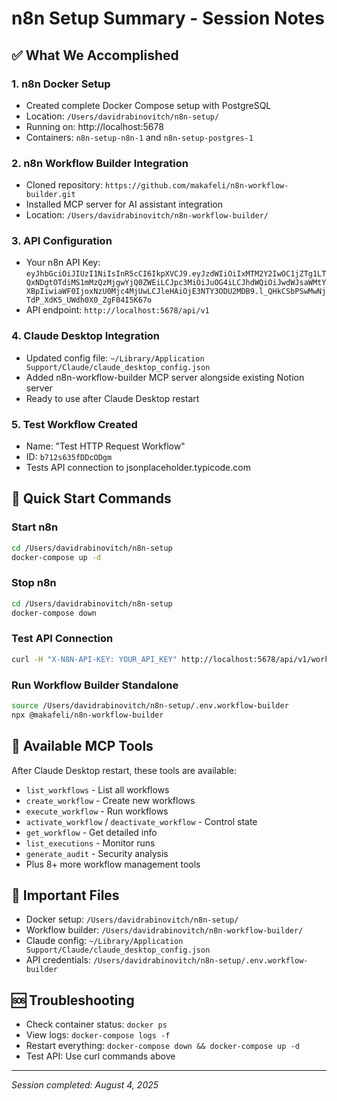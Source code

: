 # n8n Setup Summary - Session Notes

## ✅ What We Accomplished

### 1. n8n Docker Setup
- Created complete Docker Compose setup with PostgreSQL
- Location: `/Users/davidrabinovitch/n8n-setup/`
- Running on: http://localhost:5678
- Containers: `n8n-setup-n8n-1` and `n8n-setup-postgres-1`

### 2. n8n Workflow Builder Integration
- Cloned repository: `https://github.com/makafeli/n8n-workflow-builder.git`
- Installed MCP server for AI assistant integration
- Location: `/Users/davidrabinovitch/n8n-workflow-builder/`

### 3. API Configuration
- Your n8n API Key: `eyJhbGciOiJIUzI1NiIsInR5cCI6IkpXVCJ9.eyJzdWIiOiIxMTM2Y2IwOC1jZTg1LTQxNDgtOTdiMS1mMzQzMjgwYjQ0ZWEiLCJpc3MiOiJuOG4iLCJhdWQiOiJwdWJsaWMtYXBpIiwiaWF0IjoxNzU0Mjc4MjUwLCJleHAiOjE3NTY3ODU2MDB9.l_QHkCSbPSwMwNjTdP_XdK5_UWdh0X0_ZgF04I5K67o`
- API endpoint: `http://localhost:5678/api/v1`

### 4. Claude Desktop Integration
- Updated config file: `~/Library/Application Support/Claude/claude_desktop_config.json`
- Added n8n-workflow-builder MCP server alongside existing Notion server
- Ready to use after Claude Desktop restart

### 5. Test Workflow Created
- Name: "Test HTTP Request Workflow"
- ID: `b712s635fDDcODgm`
- Tests API connection to jsonplaceholder.typicode.com

## 🚀 Quick Start Commands

### Start n8n
```bash
cd /Users/davidrabinovitch/n8n-setup
docker-compose up -d
```

### Stop n8n
```bash
cd /Users/davidrabinovitch/n8n-setup  
docker-compose down
```

### Test API Connection
```bash
curl -H "X-N8N-API-KEY: YOUR_API_KEY" http://localhost:5678/api/v1/workflows
```

### Run Workflow Builder Standalone
```bash
source /Users/davidrabinovitch/n8n-setup/.env.workflow-builder
npx @makafeli/n8n-workflow-builder
```

## 🔧 Available MCP Tools

After Claude Desktop restart, these tools are available:
- `list_workflows` - List all workflows
- `create_workflow` - Create new workflows
- `execute_workflow` - Run workflows
- `activate_workflow` / `deactivate_workflow` - Control state
- `get_workflow` - Get detailed info
- `list_executions` - Monitor runs
- `generate_audit` - Security analysis
- Plus 8+ more workflow management tools

## 📁 Important Files
- Docker setup: `/Users/davidrabinovitch/n8n-setup/`
- Workflow builder: `/Users/davidrabinovitch/n8n-workflow-builder/`
- Claude config: `~/Library/Application Support/Claude/claude_desktop_config.json`
- API credentials: `/Users/davidrabinovitch/n8n-setup/.env.workflow-builder`

## 🆘 Troubleshooting
- Check container status: `docker ps`
- View logs: `docker-compose logs -f`
- Restart everything: `docker-compose down && docker-compose up -d`
- Test API: Use curl commands above

---
*Session completed: August 4, 2025*